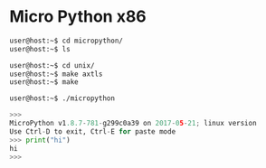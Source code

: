 # Micro Python x86

```sh
user@host:~$ cd micropython/
user@host:~$ ls
```

```sh
user@host:~$ cd unix/
user@host:~$ make axtls
user@host:~$ make
```

```sh
user@host:~$ ./micropython
```

```python
>>> 
MicroPython v1.8.7-781-g299c0a39 on 2017-05-21; linux version
Use Ctrl-D to exit, Ctrl-E for paste mode
>>> print("hi")
hi
>>> 
```

